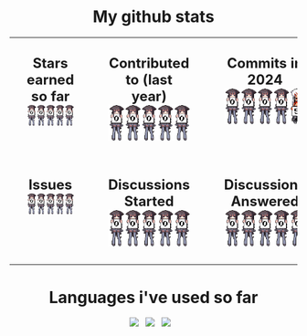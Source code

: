 <html><head></head><body><h1 align="center">My github stats</h1>
<table style="width: 100%; border-collapse: collapse;" align="center">
<tbody><tr><td style="text-align: center; padding: 30px; width: 33%; vertical-align: top;">
<span style="font-size: 24px; font-weight: bold;">Stars earned so far</span>
<br><div style="display: flex; justify-content: center;">
<a href="#"><img src="/images/0.gif" width="45" image'="" style="margin-right: 8px;"></a>
<a href="#"><img src="/images/0.gif" width="45" image'="" style="margin-right: 8px;"></a>
<a href="#"><img src="/images/0.gif" width="45" image'="" style="margin-right: 8px;"></a>
<a href="#"><img src="/images/0.gif" width="45" image'="" style="margin-right: 8px;"></a>
<a href="#"><img src="/images/0.gif" width="45" image'="" style="margin-right: 8px;"></a>
</div>
</td>
<td style="text-align: center; padding: 30px; width: 33%; vertical-align: top;">
<span style="font-size: 24px; font-weight: bold;">Contributed to (last year)</span>
<br><div style="display: flex; justify-content: center;">
<a href="#"><img src="/images/0.gif" width="45" image'="" style="margin-right: 8px;"></a>
<a href="#"><img src="/images/0.gif" width="45" image'="" style="margin-right: 8px;"></a>
<a href="#"><img src="/images/0.gif" width="45" image'="" style="margin-right: 8px;"></a>
<a href="#"><img src="/images/0.gif" width="45" image'="" style="margin-right: 8px;"></a>
<a href="#"><img src="/images/0.gif" width="45" image'="" style="margin-right: 8px;"></a>
</div>
</td>
<td style="text-align: center; padding: 30px; width: 33%; vertical-align: top;">
<span style="font-size: 24px; font-weight: bold;">Commits in 2024</span>
<br><div style="display: flex; justify-content: center;">
<a href="#"><img src="/images/0.gif" width="45" image'="" style="margin-right: 8px;"></a>
<a href="#"><img src="/images/0.gif" width="45" image'="" style="margin-right: 8px;"></a>
<a href="#"><img src="/images/0.gif" width="45" image'="" style="margin-right: 8px;"></a>
<a href="#"><img src="/images/0.gif" width="45" image'="" style="margin-right: 8px;"></a>
<a href="#"><img src="/images/5.gif" width="45" image'="" style="margin-right: 8px;"></a>
</div>
</td>
</tr>
<tr><td style="text-align: center; padding: 30px; width: 33%; vertical-align: top;">
<span style="font-size: 24px; font-weight: bold;">Issues</span>
<br><div style="display: flex; justify-content: center;">
<a href="#"><img src="/images/0.gif" width="45" image'="" style="margin-right: 8px;"></a>
<a href="#"><img src="/images/0.gif" width="45" image'="" style="margin-right: 8px;"></a>
<a href="#"><img src="/images/0.gif" width="45" image'="" style="margin-right: 8px;"></a>
<a href="#"><img src="/images/0.gif" width="45" image'="" style="margin-right: 8px;"></a>
<a href="#"><img src="/images/0.gif" width="45" image'="" style="margin-right: 8px;"></a>
</div>
</td>
<td style="text-align: center; padding: 30px; width: 33%; vertical-align: top;">
<span style="font-size: 24px; font-weight: bold;">Discussions Started</span>
<br><div style="display: flex; justify-content: center;">
<a href="#"><img src="/images/0.gif" width="45" image'="" style="margin-right: 8px;"></a>
<a href="#"><img src="/images/0.gif" width="45" image'="" style="margin-right: 8px;"></a>
<a href="#"><img src="/images/0.gif" width="45" image'="" style="margin-right: 8px;"></a>
<a href="#"><img src="/images/0.gif" width="45" image'="" style="margin-right: 8px;"></a>
<a href="#"><img src="/images/0.gif" width="45" image'="" style="margin-right: 8px;"></a>
</div>
</td>
<td style="text-align: center; padding: 30px; width: 33%; vertical-align: top;">
<span style="font-size: 24px; font-weight: bold;">Discussions Answered</span>
<br><div style="display: flex; justify-content: center;">
<a href="#"><img src="/images/0.gif" width="45" image'="" style="margin-right: 8px;"></a>
<a href="#"><img src="/images/0.gif" width="45" image'="" style="margin-right: 8px;"></a>
<a href="#"><img src="/images/0.gif" width="45" image'="" style="margin-right: 8px;"></a>
<a href="#"><img src="/images/0.gif" width="45" image'="" style="margin-right: 8px;"></a>
<a href="#"><img src="/images/0.gif" width="45" image'="" style="margin-right: 8px;"></a>
</div>
</td>
</tr>
<tr></tr></tbody></table>
<h1 align="center">Languages i've used so far</h1><p align="center"><a href="https://dart.dev"><img src="https://skillicons.dev/icons?i=dart"></a>&nbsp;&nbsp;&nbsp;<a href="https://flutter.dev"><img src="https://skillicons.dev/icons?i=flutter"></a>&nbsp;&nbsp;&nbsp;<a href="https://www.python.org/"><img src="https://skillicons.dev/icons?i=python"></a>&nbsp;&nbsp;&nbsp;</p></body></html>